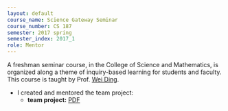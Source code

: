 ```yaml
---
layout: default
course_name: Science Gateway Seminar
course_number: CS 187
semester: 2017 spring
semester_index: 2017_1
role: Mentor
---
```

A freshman seminar course, in the College of Science and Mathematics, is organized along a theme of inquiry-based learning for students and faculty. This course is taught by Prof. [Wei Ding](https://www.cs.umb.edu/~ding). 
- I created and mentored the team project:
    - **team project:** <a href="{{ 'teaching/2017-spring-cs187/Crime_for_AI_class.pdf' | prepend: '/assets/pdf/' | relative_url }}" class="z-depth-0 badge global-theme-block button-block text-uppercase" role="button" target="_blank">PDF</a> 